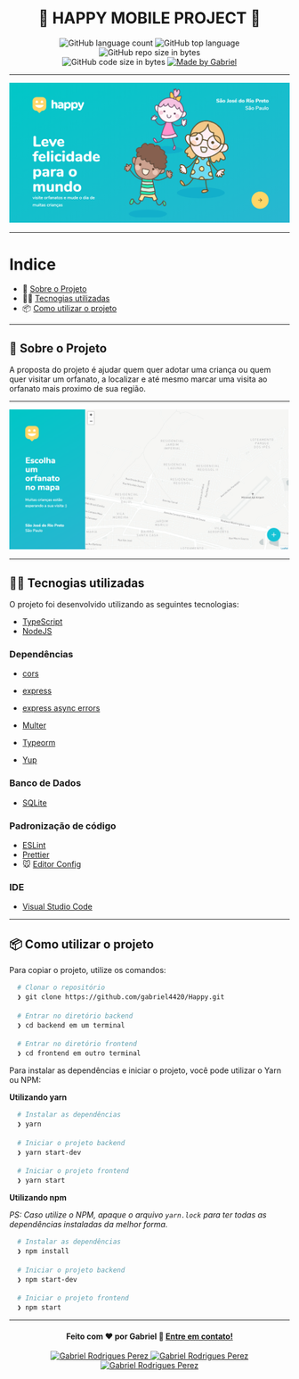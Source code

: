 <h1 align="center">
  🚀️ HAPPY MOBILE PROJECT 🚀️ 
</h1>

<p align="center">
   <img alt="GitHub language count" src="https://img.shields.io/github/languages/count/gabriel4420/Happy">

  <img alt="GitHub top language" src="https://img.shields.io/github/languages/top/gabriel4420/Happy?logo=html">

  <img alt="GitHub repo size in bytes" src="https://img.shields.io/github/repo-size/gabriel4420/Happy?color=green">

  <br>

  <img alt="GitHub code size in bytes" src="https://img.shields.io/github/last-commit/gabriel4420/Happy">

  <a href="https://www.linkedin.com/in/gabriel-rodrigues-perez-2069b072/">
    <img alt="Made by Gabriel" src="https://img.shields.io/badge/made%20by-Gabriel-%2304D361">
  </a>
</p>

---

 <p align="center">
  <img alt="imagem da Aplicação" src="./assets/principal.png" />
</p> 

---

# Indice

- :rocket: [Sobre o Projeto](#rocket-sobre-o-projeto)
- 👨‍💻️ [Tecnogias utilizadas](#%EF%B8%8F-tecnogias-utilizadas)
- 📦️ [Como utilizar o projeto](#%EF%B8%8F-como-utilizar-o-projeto)
---

## :rocket: Sobre o Projeto

A proposta do projeto é ajudar quem quer adotar uma criança ou quem quer visitar um orfanato, a localizar e até mesmo marcar uma visita ao orfanato mais proximo de sua região.

---

 <p align="center">
  <img alt="imagem da Aplicação" src="./assets/map.png" />
</p> 

---

## 👨‍💻️ Tecnogias utilizadas

O projeto foi desenvolvido utilizando as seguintes tecnologias:

- [TypeScript](https://www.typescriptlang.org/)
- [NodeJS](https://node.com.br)

### Dependências

  - [cors](https://github.com/expressjs/cors)
  - [express](https://expressjs.com/pt-br/)
  - [express async errors](https://github.com/davidbanham/express-async-errors)
  
  - [Multer](https://github.com/expressjs/multer)
  - [Typeorm](https://github.com/typeorm/typeorm)
  - [Yup](https://github.com/jquense/yup)
  
### Banco de Dados

  - [SQLite](https://www.sqlite.org/index.html)
	
### Padronização de código

  - [ESLint](https://eslint.org/)
  - [Prettier](https://prettier.io/)
  - :mouse: [Editor Config](https://editorconfig.org/)

### IDE

  - [Visual Studio Code](https://code.visualstudio.com/)

---

## 📦️ Como utilizar o projeto

Para copiar o projeto, utilize os comandos:

```bash
  # Clonar o repositório
  ❯ git clone https://github.com/gabriel4420/Happy.git

  # Entrar no diretório backend
  ❯ cd backend em um terminal
  
  # Entrar no diretório frontend
  ❯ cd frontend em outro terminal
```
Para instalar as dependências e iniciar o projeto, você pode utilizar o Yarn ou NPM:

**Utilizando yarn**

```bash
  # Instalar as dependências
  ❯ yarn

  # Iniciar o projeto backend
  ❯ yarn start-dev

  # Iniciar o projeto frontend
  ❯ yarn start
```

**Utilizando npm**

*PS: Caso utilize o NPM, apaque o arquivo `yarn.lock` para ter todas as dependências instaladas da melhor forma.*

```bash
  # Instalar as dependências
  ❯ npm install

  # Iniciar o projeto backend
  ❯ npm start-dev

  # Iniciar o projeto frontend
  ❯ npm start
```

---

<h4 align="center">
  Feito com ❤️ por Gabriel 👋️ <a href="mailto:gabriel_rodrigues_perez@hotmail.com">Entre em contato!</a>
</h4>

<p align="center">
  <a href="https://www.linkedin.com/in/gabriel-rodrigues-perez-2069b072/">
    <img alt="Gabriel Rodrigues Perez" src="https://img.shields.io/badge/LinkedIn-Gabriel_Rodrigues-0e76a8?style=flat&logoColor=white&logo=linkedin">
  </a>
  <a href="https://www.facebook.com/gabriel.rodrigues.perez">
    <img alt="Gabriel Rodrigues Perez" src="https://img.shields.io/badge/Facebook-Gabriel_Rodrigues-1778F2?style=flat&logoColor=white&logo=facebook">
  </a>
  <a href="https://www.instagram.com/gabriel_rodrigues_perez/">
    <img alt="Gabriel Rodrigues Perez" src="https://img.shields.io/badge/Instagram-@gabriel4420-833AB4?style=flat&logoColor=white&logo=instagram">
  </a>
  
</p>